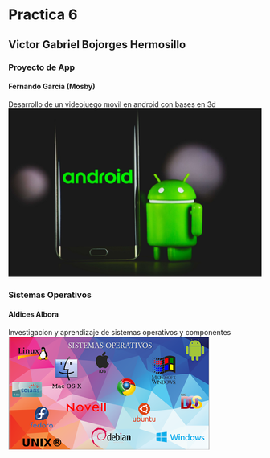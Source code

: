 # Practica 6
## Victor Gabriel Bojorges Hermosillo
### Proyecto de App
#### Fernando Garcia (Mosby)
Desarrollo de un videojuego movil en android con bases en 3d 
![Desarrollo-De-App](./Imagenes-materias/Desarrollo-apps-android-scaled.jpg)
### Sistemas Operativos
#### Aldices Albora 
Investigacion y aprendizaje de sistemas operativos y componentes
![Sistemas-Operativos](./Imagenes-materias/Sistemas-Operativos.png)